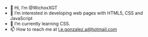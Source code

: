 - 👋 Hi, I’m @WichoxXGT
- 👀 I’m interested in developing web pages with HTML5, CSS and JavaScript
- 🌱 I’m currently learning CSS.
- 📫 How to reach me at l.e.gonzalez.a@hotmail.com
